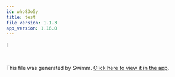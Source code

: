 ```yaml
---
id: who83o5y
title: test
file_version: 1.1.3
app_version: 1.16.0
---
```


<!-- Intro - Do not remove this comment -->
I

<br/>

This file was generated by Swimm. [Click here to view it in the app](http://localhost:5001/repos/Z2l0aHViJTNBJTNBZWNvbW0lM0ElM0Ftb3NoaWtzd2ltbQ==/playlists/who83o5y).

